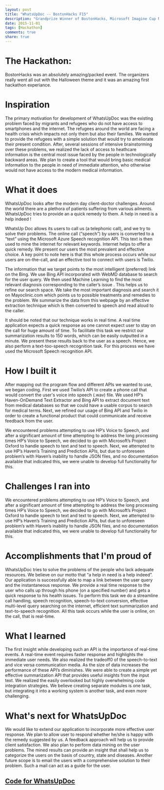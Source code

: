 ```yaml
---
layout: post
title: "WhatsUpDoc -- BostonHacks F15"
description: "Grandprize Winner of BostonHacks, Microsoft Imagine Cup National Semi-Finalist"
date: 2015-11-01
tags: [Hackathon]
comments: true
share: true
---
```

# The Hackathon:
BostonHacks was an absolutely amazing/packed event.  The organizers really went all out with the Halloween theme and it was an amazing first hackathon experiance.

# Inspiration
The primary motivation for development of WhatsUpDoc was the existing problem faced by migrants and refugees who do not have access to smartphones and the internet. The refugees around the world are facing a health crisis which impacts not only them but also their families. We wanted to provide the refugees with a simple solution that would try to ameliorate their present condition. After, several sessions of intensive brainstorming over these problems, we realized the lack of access to heathcare information is the central most issue faced by the people in technologically backward areas. We plan to create a tool that would bring basic medical information to the people in need of immediate attention, who otherwise would not have access to the modern medical information.

# What it does
WhatsUpDoc looks after the modern day client-doctor challenges. Around the world there are a plethora of patients suffering from various ailments. WhatsUpDoc tries to provide an a quick remedy to them. A help in need is a help indeed !

WhatsUp Doc allows its users to call us (a telephonic call), and we try to solve their problems. The online call (“speech”) by users is converted to a “text” using the Microsoft Azure Speech recognition API. This text is then used to mine the internet for relevant keywords. Internet helps to offer a quick remedy. We present our users the most prevalent and effective choice. A key point to note here is that this whole process occurs while our users are on-the-call, and an effective tool to connect with users is Twilio.

The information that we target points to the most intelligent (preferred) link on the Bing. We use Bing API incorporated with WebMD database to search for the user query. We then used Machine Learning to find the most relevant diagnosis corresponding to the caller’s issue . This helps us to refine our search space. We take the most important diagnosis and search it on Mayoclinic.com which points us to possible treatments and remedies to the problem. We summarize the data from this webpage by an effective extraction technique which is then converted to speech and read aloud to the caller.

It should be noted that our technique works in real time. A real time application expects a quick response as one cannot expect user to stay on the call for huge amount of time. To facilitate this task we restrict our summarization results to 150 words, which can be easily outputted in a minute. We present these results back to the user as a speech. Hence, we also perform a text-too-speech recognition task. For this process we have used the Microsoft Speech recognition API.

# How I built it
After mapping out the program flow and different APIs we wanted to use, we began coding. First we used Twilio’s API to create a phone call that would convert the user's voice into speech (.wav) file. We used HP’s Haven-OnDemand Text Extractor and Bing API to extract document text from medical databases so that we could have a usable corpus to search for medical terms. Next, we refined our usage of Bing API and Twilio in order to create a functional product that could communicate and receive feedback from the user.

We encountered problems attempting to use HP’s Voice to Speech, and after a significant amount of time attempting to address the long processing times HP’s Voice to Speech, we decided to go with Microsoft’s Project Oxford to handle speech to text and text to speech. Next, we attempted to use HP’s Haven’s Training and Prediction APIs, but due to unforeseen problem’s with Haven’s inability to handle JSON files, and no documentation available that indicated this, we were unable to develop full functionality for this.

# Challenges I ran into
We encountered problems attempting to use HP’s Voice to Speech, and after a significant amount of time attempting to address the long processing times HP’s Voice to Speech, we decided to go with Microsoft’s Project Oxford to handle speech to text and text to speech. Next, we attempted to use HP’s Haven’s Training and Prediction APIs, but due to unforeseen problem’s with Haven’s inability to handle JSON files, and no documentation available that indicated this, we were unable to develop full functionality for this.

# Accomplishments that I'm proud of
WhatsUpDoc tries to solve the problems of the people who lack adequate resources. We believe on our motto that “a help in need is a help indeed”. Our application is successfully able to map a link between the user query and the instantaneous response. We provide a real time response to the user who calls up through his phone (on a specified number) and gets a quick response to his health issues. To perform this task we do a streamline call handling, speech recognition, speech-to-text conversion, effective multi-level query searching on the internet, efficient text summarization and text-to-speech recognition. All this task occurs while the user is online, on the call, that is real-time.

# What I learned
The first insight while developing such an API is the importance of real-time events. A real-time event requires faster response and highlights the immediate user needs. We also realized the tradeoff0 of the speech-to-text and vice versa communication media. As the size of data increases the performance of these API’s diminishes. We were able to create a simple yet effective summarization API that provides useful insights from the input text. We realized the easily overlooked but highly overwhelming code integration strategies. We believe creating separate modules is one task, but integrating it into a working system is another task, and even more challenging.

# What's next for WhatsUpDoc
We would like to extend our application to incorporate more effective user response. We plan to allow user to respond whether he/she is happy with the remedy suggested by us. A feedback approach will help us to provide client satisfaction. We also plan to perform data mining on the user problems. The mined results can provide an insight that shall help us to categorize the users on the basis of country, state and diseases. Another future scope is to email the users with a comprehensive solution to their problem. Such a mail can act as a guide for the user.

## [Code for WhatsUpDoc](https://github.com/evandesantola/WhatsUpDocEvangelized)
